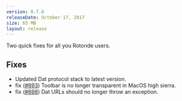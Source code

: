 ```yaml
---
version: 0.7.6
releaseDate: October 17, 2017
size: 65 MB
layout: release
---
```


Two quick fixes for all you Rotonde users.

<h2>Fixes</h2>

 - Updated Dat protocol stack to latest version.
 - <span class="tag updated">fix</span> ([#693](https://github.com/beakerbrowser/beaker/issues/693)) Toolbar is no longer transparent in MacOS high sierra.
 - <span class="tag updated">fix</span> ([#698](https://github.com/beakerbrowser/beaker/issues/698)) Dat URLs should no longer throw an exception.